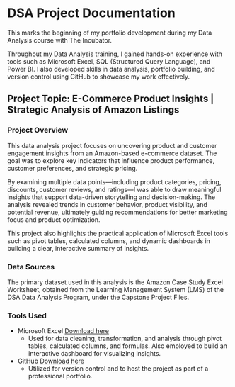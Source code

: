 # DSA Project Documentation

This marks the beginning of my portfolio development during my Data Analysis course with The Incubator.

Throughout my Data Analysis training, I gained hands-on experience with tools such as Microsoft Excel, SQL (Structured Query Language), and Power BI. I also developed skills in data analysis, portfolio building, and version control using GitHub to showcase my work effectively.

## Project Topic: E-Commerce Product Insights | Strategic Analysis of Amazon Listings

### Project Overview

This data analysis project focuses on uncovering product and customer engagement insights from an Amazon-based e-commerce dataset. The goal was to explore key indicators that influence product performance, customer preferences, and strategic pricing.

By examining multiple data points—including product categories, pricing, discounts, customer reviews, and ratings—I was able to draw meaningful insights that support data-driven storytelling and decision-making. The analysis revealed trends in customer behavior, product visibility, and potential revenue, ultimately guiding recommendations for better marketing focus and product optimization.

This project also highlights the practical application of Microsoft Excel tools such as pivot tables, calculated columns, and dynamic dashboards in building a clear, interactive summary of insights.

### Data Sources

The primary dataset used in this analysis is the Amazon Case Study Excel Worksheet, obtained from the Learning Management System (LMS) of the DSA Data Analysis Program, under the Capstone Project Files.

### Tools Used

- Microsoft Excel [Download here](https://www.microsoft.com)
    - Used for data cleaning, transformation, and analysis through pivot tables, calculated columns, and formulas. Also employed to build an interactive dashboard for visualizing insights.
- GitHub [Download here](github.com)
    - Utilized for version control and to host the project as part of a professional portfolio.
